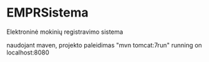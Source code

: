 # EMPRSistema
Elektroninė mokinių registravimo sistema

naudojant maven, projekto paleidimas "mvn tomcat:7run" running on localhost:8080
